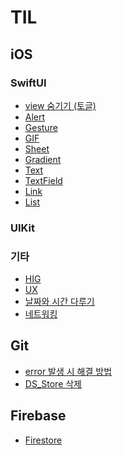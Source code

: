 # TIL
## iOS
### SwiftUI

- [view 숨기기 (토글)](https://github.com/RapidSloth/TIL/blob/main/SwiftUI/ToggleView.md)
- [Alert]()
- [Gesture]()
- [GIF]()
- [Sheet]()
- [Gradient]()
- [Text]()
- [TextField]()
- [Link]()
- [List]()


### UIKit

### 기타
- [HIG](https://github.com/RapidSloth/TIL/blob/main/Design/HIG.md)
- [UX]()
- [날짜와 시간 다루기]()
- [네트워킹]()

## Git

- [error 발생 시 해결 방법](https://github.com/RapidSloth/TIL/blob/main/Git/Error.md)
- [DS_Store 삭제](https://github.com/RapidSloth/TIL/blob/main/Git/DSStore.md)



## Firebase
- [Firestore](https://github.com/RapidSloth/TIL/blob/main/Firebase/Firestore.md)
